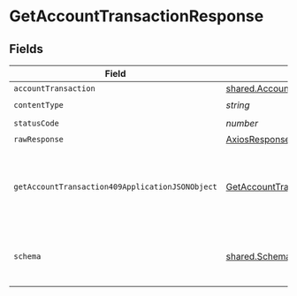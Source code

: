 # GetAccountTransactionResponse


## Fields

| Field                                                                                                         | Type                                                                                                          | Required                                                                                                      | Description                                                                                                   |
| ------------------------------------------------------------------------------------------------------------- | ------------------------------------------------------------------------------------------------------------- | ------------------------------------------------------------------------------------------------------------- | ------------------------------------------------------------------------------------------------------------- |
| `accountTransaction`                                                                                          | [shared.AccountTransaction](../../models/shared/accounttransaction.md)                                        | :heavy_minus_sign:                                                                                            | Success                                                                                                       |
| `contentType`                                                                                                 | *string*                                                                                                      | :heavy_check_mark:                                                                                            | N/A                                                                                                           |
| `statusCode`                                                                                                  | *number*                                                                                                      | :heavy_check_mark:                                                                                            | N/A                                                                                                           |
| `rawResponse`                                                                                                 | [AxiosResponse>](https://axios-http.com/docs/res_schema)                                                      | :heavy_minus_sign:                                                                                            | N/A                                                                                                           |
| `getAccountTransaction409ApplicationJSONObject`                                                               | [GetAccountTransaction409ApplicationJSON](../../models/operations/getaccounttransaction409applicationjson.md) | :heavy_minus_sign:                                                                                            | The data type's dataset has not been requested or is still syncing.                                           |
| `schema`                                                                                                      | [shared.Schema](../../models/shared/schema.md)                                                                | :heavy_minus_sign:                                                                                            | Your API request was not properly authorized.                                                                 |